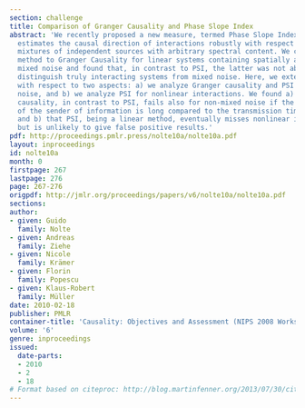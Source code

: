 ```yaml
---
section: challenge
title: Comparison of Granger Causality and Phase Slope Index
abstract: 'We recently proposed a new measure, termed Phase Slope Index (PSI), It
  estimates the causal direction of interactions robustly with respect to instantaneous
  mixtures of independent sources with arbitrary spectral content. We compared this
  method to Granger Causality for linear systems containing spatially and temporarily
  mixed noise and found that, in contrast to PSI, the latter was not able to properly
  distinguish truly interacting systems from mixed noise. Here, we extent this analysis
  with respect to two aspects: a) we analyze Granger causality and PSI also for non-mixed
  noise, and b) we analyze PSI for nonlinear interactions. We found a) that Granger
  causality, in contrast to PSI, fails also for non-mixed noise if the memory-time
  of the sender of information is long compared to the transmission time of the information,
  and b) that PSI, being a linear method, eventually misses nonlinear interactions
  but is unlikely to give false positive results.'
pdf: http://proceedings.pmlr.press/nolte10a/nolte10a.pdf
layout: inproceedings
id: nolte10a
month: 0
firstpage: 267
lastpage: 276
page: 267-276
origpdf: http://jmlr.org/proceedings/papers/v6/nolte10a/nolte10a.pdf
sections: 
author:
- given: Guido
  family: Nolte
- given: Andreas
  family: Ziehe
- given: Nicole
  family: Krämer
- given: Florin
  family: Popescu
- given: Klaus-Robert
  family: Müller
date: 2010-02-18
publisher: PMLR
container-title: 'Causality: Objectives and Assessment (NIPS 2008 Workshop)'
volume: '6'
genre: inproceedings
issued:
  date-parts:
  - 2010
  - 2
  - 18
# Format based on citeproc: http://blog.martinfenner.org/2013/07/30/citeproc-yaml-for-bibliographies/
---
```

